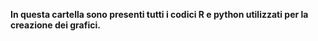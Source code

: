 **In questa cartella sono presenti tutti i codici R e python utilizzati per la creazione dei grafici.**  

